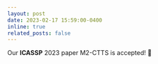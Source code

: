 ```yaml
---
layout: post
date: 2023-02-17 15:59:00-0400
inline: true
related_posts: false
---
```


Our **ICASSP** 2023 paper M2-CTTS is accepted! 🎉